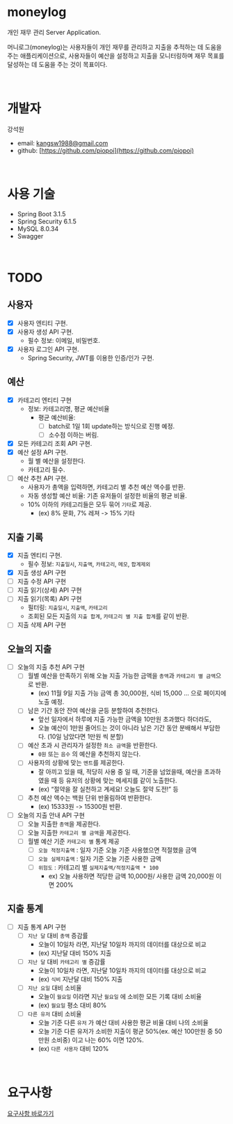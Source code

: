 # moneylog
개인 재무 관리 Server Application.

머니로그(moneylog)는 사용자들이 개인 재무를 관리하고 지출을 추적하는 데 도움을 주는 애플리케이션으로,
사용자들이 예산을 설정하고 지출을 모니터링하며 재무 목표를 달성하는 데 도움을 주는 것이 목표이다.

<br>

# 개발자
강석원
- email: [kangsw1988@gmail.com](mailto:kangsw1988@gmail.com)
- github: [https://github.com/piopoi](https://github.com/piopoi)

<br>

# 사용 기술
- Spring Boot 3.1.5
- Spring Security 6.1.5
- MySQL 8.0.34
- Swagger

<br>

# TODO

## 사용자
- [x] 사용자 엔티티 구현.
- [x] 사용자 생성 API 구현.
  - 필수 정보: 이메일, 비밀번호.
- [x] 사용자 로그인 API 구현.
  - Spring Security, JWT를 이용한 인증/인가 구현.

## 예산
- [x] 카테고리 엔티티 구현
  - 정보: 카테고리명, 평균 예산비율
    - 평균 예산비율: 
      - [ ] batch로 1일 1회 update하는 방식으로 진행 예정.
      - [ ] 소수점 이하는 버림.
- [x] 모든 카테고리 조회 API 구현.
- [x] 예산 설정 API 구현.
  - 월 별 예산을 설정한다.
  - 카테고리 필수.
- [ ] 예산 추천 API 구현.
  - 사용자가 총액을 입력하면, 카테고리 별 추천 예산 액수를 반환.
  - 자동 생성할 예산 비율: 기존 유저들이 설정한 비율의 평균 비율.
  - 10% 이하의 카테고리들은 모두 묶어 `기타`로 제공.
      - (ex) 8% 문화, 7% 레져 -> 15% 기타

## 지출 기록

- [x] 지출 엔티티 구현.
  - 필수 정보: `지출일시`, `지출액`, `카테고리`, `메모`, `합계제외`
- [x] 지출 생성 API 구현
- [ ] 지출 수정 API 구현
- [ ] 지출 읽기(상세) API 구현
- [ ] 지출 읽기(목록) API 구현
  - 필터링: `지출일시`, `지출액`, `카테고리`
  - 조회된 모든 지출의 `지출 합계`, `카테고리 별 지출 합계`를 같이 반환.
- [ ] 지출 삭제 API 구현

## 오늘의 지출

- [ ] 오늘의 지출 추천 API 구현
  - [ ] 월별 예산을 만족하기 위해 오늘 지출 가능한 금액을 `총액`과 `카테고리 별 금액`으로 반환.
    - (ex) 11월 9일 지출 가능 금액 총 30,000원, 식비 15,000 … 으로 페이지에 노출 예정.
  - [ ] 남은 기간 동안 잔여 예산을 균등 분할하여 추천한다.
    - 앞선 일자에서 하루에 지출 가능한 금액을 10만원 초과했다 하더라도,
    - 오늘 예산이 1만원 줄어드는 것이 아니라 남은 기간 동안 분배해서 부담한다. (10일 남았다면 1만원 씩 분할)
  - [ ] 예산 초과 시 관리자가 설정한 `최소 금액`을 반환한다.
    - `0원` 또는 `음수` 의 예산을 추천하지 않는다.
  - [ ] 사용자의 상황에 맞는 `멘트`를 제공한다.
    - 잘 아끼고 있을 때, 적당히 사용 중 일 때, 기준을 넘었을때, 예산을 초과하였을 때 등 유저의 상황에 맞는 메세지를 같이 노출한다.
    - (ex) “절약을 잘 실천하고 계세요! 오늘도 절약 도전!” 등
  - [ ] 추천 예산 액수는 백원 단위 반올림하여 반환한다.
    - (ex) 15333원 -> 15300원 반환.

- [ ] 오늘의 지출 안내 API 구현
  - [ ] 오늘 지출한 `총액`을 제공한다.
  - [ ] 오늘 지출한 `카테고리 별 금액`을 제공한다.
  - [ ] 월별 예산 기준 `카테고리 별` 통계 제공
    - [ ] `오늘 적정지출액` : 일자 기준 오늘 기준 사용했으면 적절했을 금액
    - [ ] `오늘 실제지출액` : 일자 기준 오늘 기준 사용한 금액
    - [ ] `위험도` : 카테고리 별 `실제지출액/적정지출액 * 100`
      - ex) 오늘 사용하면 적당한 금액 10,000원/ 사용한 금액 20,000원 이면 200%

## 지출 통계
- [ ] 지출 통계 API 구현
  - [ ] `지난 달` 대비 `총액` 증감률
    - 오늘이 10일차 라면, 지난달 10일차 까지의 데이터를 대상으로 비교
    - (ex) 지난달 대비 150% 지출
  - [ ] `지난 달` 대비 `카테고리 별` 증감률
    - 오늘이 10일차 라면, 지난달 10일차 까지의 데이터를 대상으로 비교
    - (ex) `식비` 지난달 대비 150% 지출
  - [ ] `지난 요일` 대비 소비율
    - 오늘이 `월요일` 이라면 지난 `월요일` 에 소비한 모든 기록 대비 소비율
    - (ex) `월요일` 평소 대비 80%
  - [ ] `다른 유저` 대비 소비율
    - 오늘 기준 다른 `유저` 가 예산 대비 사용한 평균 비율 대비 나의 소비율
    - 오늘 기준 다른 유저가 소비한 지출이 평균 50%(ex. 예산 100만원 중 50만원 소비중) 이고 나는 60% 이면 120%.
    - (ex) `다른 사용자` 대비 120%

<br>

# 요구사항
[요구사항 바로가기](docs/요구사항.md)
